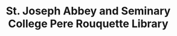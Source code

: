 ---
layout: repo
title: "St. Joseph Abbey and Seminary College Pere Rouquette Library"
id: 25565
permalink: repos/25565/
---